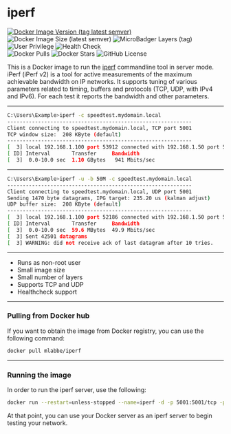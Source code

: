 # iperf

[![Docker Image Version (tag latest semver)](https://img.shields.io/docker/v/mlabbe/iperf/latest?logo=docker)](https://hub.docker.com/r/mlabbe/iperf "Docker Hub Repository") ![Docker Image Size (latest semver)](https://img.shields.io/docker/image-size/mlabbe/iperf/latest?logo=docker) ![MicroBadger Layers (tag)](https://img.shields.io/microbadger/layers/mlabbe/iperf/latest?logo=docker) ![User Privilege](https://img.shields.io/badge/user%20privilege-non--root-success?logo=docker) ![Health Check](https://img.shields.io/badge/health%20check-yes-success?logo=docker)  
![Docker Pulls](https://img.shields.io/docker/pulls/mlabbe/iperf?logo=docker) ![Docker Stars](https://img.shields.io/docker/stars/mlabbe/iperf?logo=docker) ![GitHub License](https://img.shields.io/github/license/michellabbe/docker-iperf?logo=github) 


This is a Docker image to run the [iperf](http://sourceforge.net/projects/iperf/) commandline tool in server mode.
iPerf (iPerf v2) is a tool for active measurements of the maximum achievable bandwidth on IP networks.
It supports tuning of various parameters related to timing, buffers and protocols (TCP, UDP, with IPv4 and IPv6).
For each test it reports the bandwidth and other parameters.

________________________________________
```sh
C:\Users\Example>iperf -c speedtest.mydomain.local
------------------------------------------------------------
Client connecting to speedtest.mydomain.local, TCP port 5001
TCP window size:  208 KByte (default)
------------------------------------------------------------
[  3] local 192.168.1.100 port 53912 connected with 192.168.1.50 port 5001
[ ID] Interval       Transfer     Bandwidth
[  3]  0.0-10.0 sec  1.10 GBytes   941 Mbits/sec
```
________________________________________
```sh
C:\Users\Example>iperf -u -b 50M -c speedtest.mydomain.local
------------------------------------------------------------
Client connecting to speedtest.mydomain.local, UDP port 5001
Sending 1470 byte datagrams, IPG target: 235.20 us (kalman adjust)
UDP buffer size:  208 KByte (default)
------------------------------------------------------------
[  3] local 192.168.1.100 port 52186 connected with 192.168.1.50 port 5001
[ ID] Interval       Transfer     Bandwidth
[  3]  0.0-10.0 sec  59.6 MBytes  49.9 Mbits/sec
[  3] Sent 42501 datagrams
[  3] WARNING: did not receive ack of last datagram after 10 tries.
```
________________________________________
- Runs as non-root user
- Small image size
- Small number of layers
- Supports TCP and UDP
- Healthcheck support

________________________________________
### Pulling from Docker hub
If you want to obtain the image from Docker registry, you can use the following command:
```sh
docker pull mlabbe/iperf
```
________________________________________
### Running the image
In order to run the iperf server, use the following:
```sh
docker run --restart=unless-stopped --name=iperf -d -p 5001:5001/tcp -p 5001:5001/udp mlabbe/iperf
```
At that point, you can use your Docker server as an iperf server to begin testing your network.